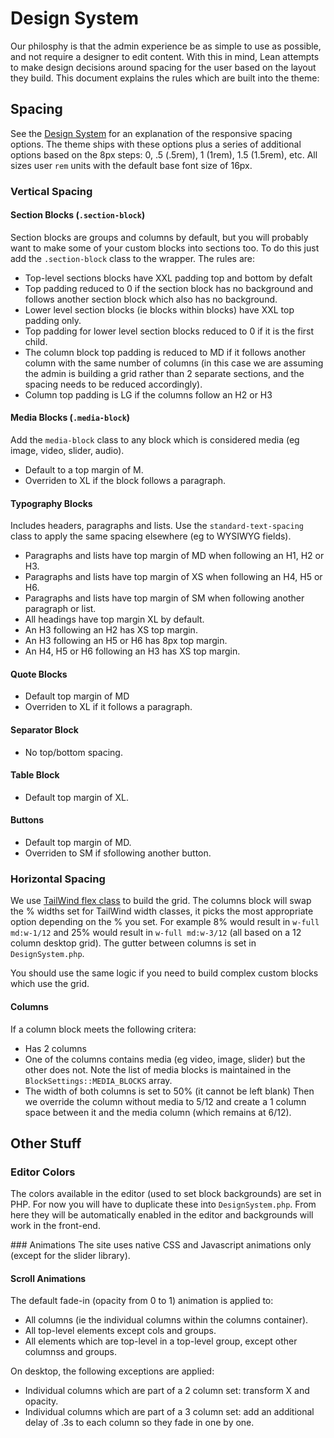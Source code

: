 # Design System
Our philosphy is that the admin experience be as simple to use as possible, and not require a designer to edit content. With this in mind, Lean attempts to make design decisions around spacing for the user based on the layout they build. This document explains the rules which are built into the theme:


## Spacing

See the [Design System](https://projects.invisionapp.com/dsm/nolte/portland/folder/components/5e1bbd958eb1718656355b70) for an explanation of the responsive spacing options. The theme ships with these options plus a series of additional options based on the 8px steps: 0, .5 (.5rem), 1 (1rem), 1.5 (1.5rem), etc. All sizes user `rem` units with the default base font size of 16px.


### Vertical Spacing

#### Section Blocks (`.section-block`)
Section blocks are groups and columns by default, but you will probably want to make some of your custom blocks into sections too. To do this just add the `.section-block` class to the wrapper. The rules are:
- Top-level sections blocks have XXL padding top and bottom by defalt
- Top padding reduced to 0 if the section block has no background and follows another section block which also has no background.
- Lower level section blocks (ie blocks within blocks) have XXL top padding only.
- Top padding for lower level section blocks reduced to 0 if it is the first child.
- The column block top padding is reduced to MD if it follows another column with the same number of columns (in this case we are assuming the admin is building a grid rather than 2 separate sections, and the spacing needs to be reduced accordingly).
- Column top padding is LG if the columns follow an H2 or H3

#### Media Blocks (`.media-block`)
Add the `media-block` class to any block which is considered media (eg image, video, slider, audio).
- Default to a top margin of M.
- Overriden to XL if the block follows a paragraph.

#### Typography Blocks
Includes headers, paragraphs and lists. Use the `standard-text-spacing` class to apply the same spacing elsewhere (eg to WYSIWYG fields).
- Paragraphs and lists have top margin of MD when following an H1, H2 or H3.
- Paragraphs and lists have top margin of XS when following an H4, H5 or H6.
- Paragraphs and lists have top margin of SM when following another paragraph or list.
- All headings have top margin XL by default.
- An H3 following an H2 has XS top margin.
- An H3 following an H5 or H6 has 8px top margin.
- An H4, H5 or H6 following an H3 has XS top margin.

#### Quote Blocks
- Default top margin of MD
- Overriden to XL if it follows a paragraph.

#### Separator Block
- No top/bottom spacing.

#### Table Block
- Default top margin of XL.

#### Buttons
- Default top margin of MD.
- Overriden to SM if sfollowing another button.


<!-- ### Headings (`.heading-block`)
The Heading block has the following spacing rules:
- Larger spacing by default (6.667rem bottom margin) (`spacing.heading-b`).
- Reduced by half (to 3.333rem) if used within a column (`spacing.heading-in-col-b`).
- 0 bottom sapcing if it is the last child element of the parent.

### Text (`.text-block`)
The Paragraph and List block use the `text-block` rules:
- Small default spacing below of 2rem (`spacing.text-block-b`) if followed by another text-block.
- Add spacing above of 1.333rem (`spacing.following-text-block-b`) to blocks wqhich follow a text block. This results in a total spacing of 3.333rem (2rem from the text-block above plus 1.333rem).
- 0 bottom sapcing if it is the last child element of the parent.

### Default (`.default-block`)
All other blocks (eg Image, Video and Button) use the `default-block` rules:
- Spacing below of 3.333rem (`spacing.default-block-b`) if followed by another block.
- 0 bottom sapcing if it is the last child element of the parent. -->

### Horizontal Spacing
We use [TailWind flex class](https://tailwindcss.com/components/grids/#app) to build the grid. The columns block will swap the % widths set for TailWind width classes, it picks the most appropriate option depending on the % you set. For example 8% would result in `w-full md:w-1/12` and 25% would result in `w-full md:w-3/12` (all based on a 12 column desktop grid). The gutter between columns is set in `DesignSystem.php`.

You should use the same logic if you need to build complex custom blocks which use the grid.

#### Columns
If a column block meets the following critera:
- Has 2 columns
- One of the columns contains media (eg video, image, slider) but the other does not. Note the list of media blocks is maintained in the `BlockSettings::MEDIA_BLOCKS` array.
- The width of both columns is set to 50% (it cannot be left blank)
Then we override the column without media to 5/12 and create a 1 column space between it and the media column (which remains at 6/12).


## Other Stuff

### Editor Colors
The colors available in the editor (used to set block backgrounds) are set in PHP. For now you will have to duplicate these into `DesignSystem.php`. From here they will be automatically enabled in the editor and backgrounds will work in the front-end.

### Animations
The site uses native CSS and Javascript animations only (except for the slider library).

#### Scroll Animations
The default fade-in (opacity from 0 to 1) animation is applied to:
- All columns (ie the individual columns within the columns container).
- All top-level elements except cols and groups.
- All elements which are top-level in a top-level group, except other columnss and groups.

On desktop, the following exceptions are applied:
- Individual columns which are part of a 2 column set: transform X and opacity.
- Individual columns which are part of a 3 column set: add an additional delay of .3s to each column so they fade in one by one.
